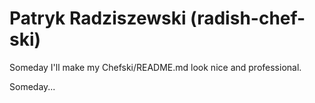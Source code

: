 # Patryk Radziszewski (radish-chef-ski)

Someday I'll make my Chefski/README.md look nice and professional.

Someday...
